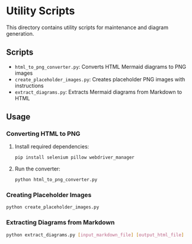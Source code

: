 # Utility Scripts

This directory contains utility scripts for maintenance and diagram generation.

## Scripts

- `html_to_png_converter.py`: Converts HTML Mermaid diagrams to PNG images
- `create_placeholder_images.py`: Creates placeholder PNG images with instructions
- `extract_diagrams.py`: Extracts Mermaid diagrams from Markdown to HTML

## Usage

### Converting HTML to PNG

1. Install required dependencies:
   ```bash
   pip install selenium pillow webdriver_manager
   ```

2. Run the converter:
   ```bash
   python html_to_png_converter.py
   ```

### Creating Placeholder Images

```bash
python create_placeholder_images.py
```

### Extracting Diagrams from Markdown

```bash
python extract_diagrams.py [input_markdown_file] [output_html_file]
```
